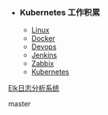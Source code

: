 + ### Kubernetes 工作积累
    + [Linux](https://github.com/Kingserch/Job-accumulation/tree/Linux)  
    + [Docker](https://github.com/Kingserch/Job-accumulation/tree/Docker)  
    + [Devops](https://github.com/Kingserch/Job-accumulation/tree/Devops)  
	+ [Jenkins](https://github.com/Kingserch/Job-accumulation/tree/Jenkins)  
	+ [Zabbix](https://github.com/Kingserch/Job-accumulation/tree/zabbix)  
	+ [Kubernetes](https://github.com/Kingserch/Job-accumulation/tree/Kubernetes)  	

[Elk日志分析系统](https://github.com/Kingserch/Job-accumulation/blob/master/elk/elk.md)   		


master
